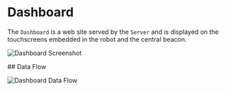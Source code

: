 # Dashboard

The `Dashboard` is a web site served by the `Server` and is displayed on the touchscreens
embedded in the robot and the central beacon.

![Dashboard Screenshot](../img/cogip-dashboard.png)

## Data Flow

![Dashboard Data Flow](../img/cogip-dashboard.svg)
